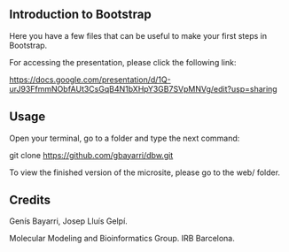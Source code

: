 ## Introduction to Bootstrap

Here you have a few files that can be useful to make your first steps in Bootstrap.

For accessing the presentation, please click the following link:

https://docs.google.com/presentation/d/1Q-urJ93FfmmNObfAUt3CsGqB4N1bXHpY3GB7SVpMNVg/edit?usp=sharing

## Usage

Open your terminal, go to a folder and type the next command:

git clone https://github.com/gbayarri/dbw.git

To view the finished version of the microsite, please go to the web/ folder.

## Credits

Genís Bayarri, Josep Lluís Gelpí.

Molecular Modeling and Bioinformatics Group. IRB Barcelona.
